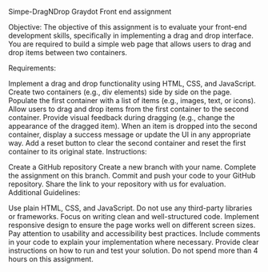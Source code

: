 Simpe-DragNDrop
Graydot Front end assignment

Objective: The objective of this assignment is to evaluate your front-end development skills, specifically in implementing a drag and drop interface. You are required to build a simple web page that allows users to drag and drop items between two containers.

Requirements:

Implement a drag and drop functionality using HTML, CSS, and JavaScript.
Create two containers (e.g., div elements) side by side on the page.
Populate the first container with a list of items (e.g., images, text, or icons).
Allow users to drag and drop items from the first container to the second container.
Provide visual feedback during dragging (e.g., change the appearance of the dragged item).
When an item is dropped into the second container, display a success message or update the UI in any appropriate way.
Add a reset button to clear the second container and reset the first container to its original state.
Instructions:

Create a GitHub repository
Create a new branch with your name.
Complete the assignment on this branch.
Commit and push your code to your GitHub repository.
Share the link to your repository with us for evaluation.
Additional Guidelines:

Use plain HTML, CSS, and JavaScript. Do not use any third-party libraries or frameworks.
Focus on writing clean and well-structured code.
Implement responsive design to ensure the page works well on different screen sizes.
Pay attention to usability and accessibility best practices.
Include comments in your code to explain your implementation where necessary.
Provide clear instructions on how to run and test your solution.
Do not spend more than 4 hours on this assignment.
